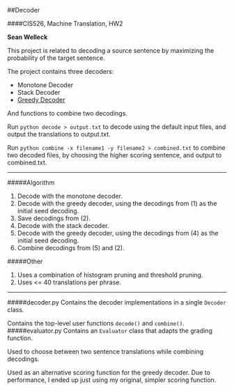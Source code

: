 ##Decoder

####CIS526, Machine Translation, HW2

**Sean Welleck**

This project is related to decoding a source sentence by maximizing the probability of the target sentence.

The project contains three decoders:  
- Monotone Decoder  
- Stack Decoder  
- [Greedy Decoder](http://www.iro.umontreal.ca/~felipe/bib2webV0.81/cv/papers/paper-tmi-2007.pdf)  


And functions to combine two decodings.

Run ```python decode > output.txt``` to decode using the default input files, and output the translations to output.txt.

Run ```python combine -x filename1 -y filename2 > combined.txt``` to combine two decoded files, by choosing the higher scoring sentence, and output to combined.txt.  

-----
#####Algorithm
1. Decode with the monotone decoder.
2. Decode with the greedy decoder, using the decodings from (1) as the initial seed decoding.
3. Save decodings from (2).
4. Decode with the stack decoder.
5. Decode with the greedy decoder, using the decodings from (4) as the initial seed decoding.
6. Combine decodings from (5) and (2).

#####Other
1. Uses a combination of histogram pruning and threshold pruning.
2. Uses <= 40 translations per phrase.


-----
#####decoder.py
Contains the decoder implementations in a single ```Decoder``` class.

Contains the top-level user functions ```decode()``` and ```combine()```.
#####evaluator.py
Contains an ```Evaluator``` class that adapts the grading function.

Used to choose between two sentence translations while combining decodings.

Used as an alternative scoring function for the greedy decoder. Due to performance, I ended up just using my original, simpler scoring function.

